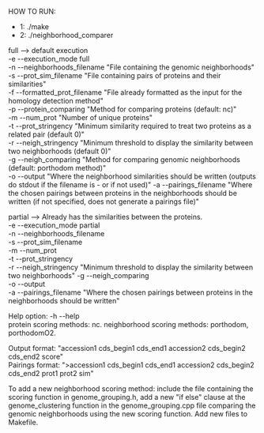 HOW TO RUN:  

- 1: ./make  
- 2: ./neighborhood_comparer <full or partial> <args according to chosen mode>  

full --> default execution  
    -e --execution_mode full    
    -n --neighborhoods_filename  "File containing the genomic neighborhoods"   
    -s --prot_sim_filename  "File containing pairs of proteins and their similarities"  
    -f --formatted_prot_filename "File already formatted as the input for the homology detection method"  
    -p --protein_comparing  "Method for comparing proteins (default: nc)"  
    -m --num_prot  "Number of unique proteins"  
    -t --prot_stringency  "Minimum similarity required to treat two proteins as a related pair (default 0)"  
    -r --neigh_stringency "Minimum threshold to display the similarity between two neighborhoods (default 0)"  
    -g --neigh_comparing  "Method for comparing genomic neighborhoods (default: porthodom method)"  
    -o --output  "Where the neighborhood similarities should be written (outputs do stdout if the filename is - or if not used)"
    -a --pairings_filename "Where the chosen pairings between proteins in the neighborhoods should be written (if not specified, does not generate a pairings file)"  


partial --> Already has the similarities between the proteins.  
    -e --execution_mode partial  
    -n --neighborhoods_filename  
    -s --prot_sim_filename  
    -m --num_prot  
    -t --prot_stringency  
    -r --neigh_stringency "Minimum threshold to display the similarity between two neighborhoods"
    -g --neigh_comparing  
    -o --output  
    -a --pairings_filename "Where the chosen pairings between proteins in the neighborhoods should be written"



Help option: -h --help  
protein scoring methods: nc.
neighborhood scoring methods: porthodom, porthodomO2.

Output format: "accession1    cds_begin1    cds_end1    accession2    cds_begin2    cds_end2    score"  
Pairings format: ">accession1    cds_begin1    cds_end1    accession2    cds_begin2    cds_end2
                  prot1 prot2 sim"  

To add a new neighborhood scoring method: include the file containing the scoring function in genome_grouping.h,
add a new "if else" clause at the genome_clustering function in the genome_grouping.cpp file comparing the genomic neighborhoods using the new scoring function. Add new files to Makefile.
